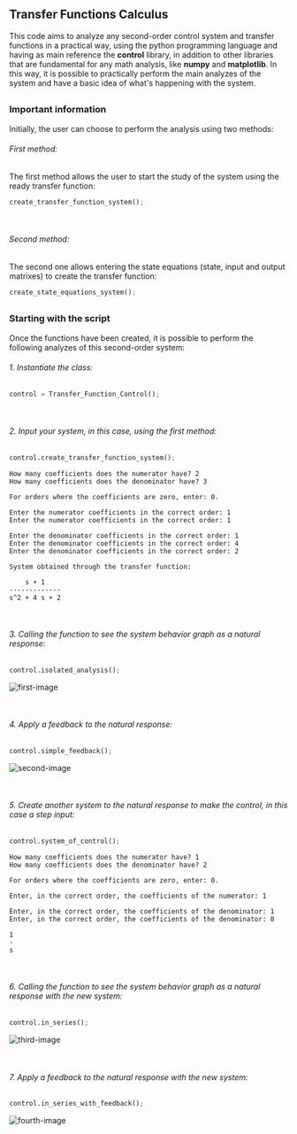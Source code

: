 ## Transfer Functions Calculus

This code aims to analyze any second-order control system and transfer functions in a practical way, using the python programming language and having as main reference the **control** library, in addition to other libraries that are fundamental for any math analysis, like **numpy** and **matplotlib**. In this way, it is possible to practically perform the main analyzes of the system and have a basic idea of what's happening with the system.

##

### Important information

Initially, the user can choose to perform the analysis using two methods: 

###### First method:
The first method allows the user to start the study of the system using the ready transfer function:
```python
create_transfer_function_system();
```

<br>

###### Second method:
The second one allows entering the state equations (state, input and output matrixes) to create the transfer function:
```python
create_state_equations_system();
```

##

### Starting with the script

Once the functions have been created, it is possible to perform the following analyzes of this second-order system:

###### 1. Instantiate the class:
```python
control = Transfer_Function_Control();
```

<br>

###### 2. Input your system, in this case, using the first method:
```python
control.create_transfer_function_system();
```

```
How many coefficients does the numerator have? 2
How many coefficients does the denominator have? 3

For orders where the coefficients are zero, enter: 0.

Enter the numerator coefficients in the correct order: 1
Enter the numerator coefficients in the correct order: 1

Enter the denominator coefficients in the correct order: 1
Enter the denominator coefficients in the correct order: 4
Enter the denominator coefficients in the correct order: 2

System obtained through the transfer function: 
 
    s + 1
-------------
s^2 + 4 s + 2
```

<br>

###### 3. Calling the function to see the system behavior graph as a natural response:
```python
control.isolated_analysis();
```

![first-image](https://user-images.githubusercontent.com/96185134/193414464-a442ca0f-cd9d-4a36-a19c-f3cbff8fd7f0.jpg)

<br>

###### 4. Apply a feedback to the natural response:
```python
control.simple_feedback();
```

![second-image](https://user-images.githubusercontent.com/96185134/193414477-84bbe12b-a1c3-4d72-997d-b53f08f3cd12.jpg)

<br>

###### 5. Create another system to the natural response to make the control, in this case a step input:
```python
control.system_of_control();
```

```
How many coefficients does the numerator have? 1
How many coefficients does the denominator have? 2

For orders where the coefficients are zero, enter: 0.

Enter, in the correct order, the coefficients of the numerator: 1

Enter, in the correct order, the coefficients of the denominator: 1
Enter, in the correct order, the coefficients of the denominator: 0

1
-
s
```

<br>

###### 6. Calling the function to see the system behavior graph as a natural response with the new system:
```python
control.in_series();
```

![third-image](https://user-images.githubusercontent.com/96185134/193414488-c88514af-cc18-4b5e-b784-ceb8257671c8.jpg)

<br>

###### 7. Apply a feedback to the natural response with the new system:
```python
control.in_series_with_feedback();
```

![fourth-image](https://user-images.githubusercontent.com/96185134/193414502-2a7a3ee8-6669-4592-8094-2dc7a80984df.jpg)
